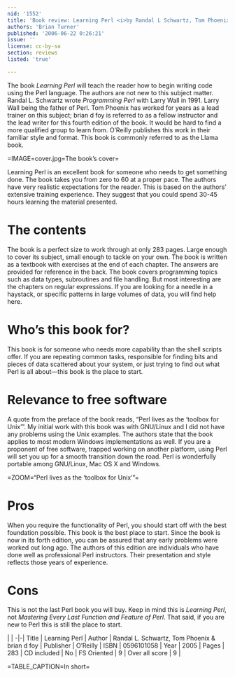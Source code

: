```yaml
---
nid: '1552'
title: 'Book review: Learning Perl <i>by Randal L Schwartz, Tom Phoenix, and brian d foy</i>'
authors: 'Brian Turner'
published: '2006-06-22 0:26:21'
issue: ''
license: cc-by-sa
section: reviews
listed: 'true'

---
```

The book _Learning Perl_ will teach the reader how to begin writing code using the Perl language. The authors are not new to this subject matter. Randal L. Schwartz wrote _Programming Perl_ with Larry Wall in 1991. Larry Wall being the father of Perl. Tom Phoenix has worked for years as a lead trainer on this subject; brian d foy is referred to as a fellow instructor and the lead writer for this fourth edition of the book. It would be hard to find a more qualified group to learn from. O’Reilly publishes this work in their familiar style and format. This book is commonly referred to as the Llama book.


=IMAGE=cover.jpg=The book’s cover=

Learning Perl is an excellent book for someone who needs to get something done. The book takes you from zero to 60 at a proper pace. The authors have very realistic expectations for the reader. This is based on the authors’ extensive training experience. They suggest that you could spend 30-45 hours learning the material presented.


# The contents

The book is a perfect size to work through at only 283 pages. Large enough to cover its subject, small enough to tackle on your own. The book is written as a textbook with exercises at the end of each chapter. The answers are provided for reference in the back. The book covers programming topics such as data types, subroutines and file handling. But most interesting are the chapters on regular expressions. If you are looking for a needle in a haystack, or specific patterns in large volumes of data, you will find help here.


# Who’s this book for?

This book is for someone who needs more capability than the shell scripts offer. If you are repeating common tasks, responsible for finding bits and pieces of data scattered about your system, or just trying to find out what Perl is all about—this book is the place to start.


# Relevance to free software

A quote from the preface of the book reads, “Perl lives as the ‘toolbox for Unix’”. My initial work with this book was with GNU/Linux and I did not have any problems using the Unix examples. The authors state that the book applies to most modern Windows implementations as well. If you are a proponent of free software, trapped working on another platform, using Perl will set you up for a smooth transition down the road. Perl is wonderfully portable among GNU/Linux, Mac OS X and Windows.


=ZOOM=“Perl lives as the ‘toolbox for Unix’”=


# Pros

When you require the functionality of Perl, you should start off with the best foundation possible. This book is the best place to start. Since the book is now in its forth edition, you can be assured that any early problems were worked out long ago. The authors of this edition are individuals who have done well as professional Perl instructors. Their presentation and style reflects those years of experience.


# Cons

This is not the last Perl book you will buy. Keep in mind this is _Learning Perl_, not _Mastering Every Last Function and Feature of Perl_. That said, if you are new to Perl this is still the place to start.


 | |
-|-|
Title | Learning Perl | 
Author | Randal L. Schwartz, Tom Phoenix & brian d foy | 
Publisher | O’Reilly | 
ISBN | 0596101058 | 
Year | 2005 | 
Pages | 283 | 
CD included | No | 
FS Oriented | 9 | 
Over all score | 9 | 

=TABLE_CAPTION=In short=

